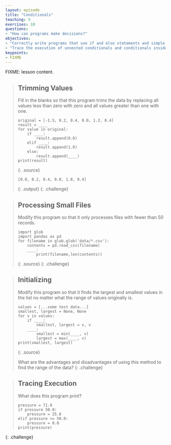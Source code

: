 ```yaml
---
layout: episode
title: "Conditionals"
teaching: 5
exercises: 10
questions:
- "How can programs make decisions?"
objectives:
- "Correctly write programs that use if and else statements and simple Boolean expressions (without logical operators)."
- "Trace the execution of unnested conditionals and conditionals inside loops."
keypoints:
- FIXME
---
```

FIXME: lesson content.

> ## Trimming Values
> 
> Fill in the blanks so that this program trims the data
> by replacing all values less than zero with zero
> and all values greater than one with one.
> 
> ~~~
> original = [-1.5, 0.2, 0.4, 0.0, 1.3, 0.4]
> result = ____
> for value in original:
>     if ____:
>         result.append(0.0)
>     elif ____:
>         result.append(1.0)
>     else:
>         result.append(____)
> print(result)
> ~~~
> {: .source}
> 
> ~~~
> [0.0, 0.2, 0.4, 0.0, 1.0, 0.4]
> ~~~
> {: .output}
{: .challenge}

> ## Processing Small Files
> 
> Modify this program so that it only processes files with fewer than 50 records.
> 
> ~~~
> import glob
> import pandas as pd
> for filename in glob.glob('data/*.csv'):
>     contents = pd.read_csv(filename)
>     ____:
>         print(filename,len(contents))
> ~~~
> {: .source}
{: .challenge}

> ## Initializing
> 
> Modify this program so that it finds the largest and smallest values in the list
> no matter what the range of values originally is.
> 
> ~~~
> values = [...some test data...]
> smallest, largest = None, None
> for v in values:
>     if ____:
>         smallest, largest = v, v
>     ____:
>         smallest = min(____, v)
>         largest = max(____, v)
> print(smallest, largest)
> ~~~
> {: .source}
> 
> What are the advantages and disadvantages of using this method
> to find the range of the data?
{: .challenge}

> ## Tracing Execution
> 
> What does this program print?
> 
> ~~~
> pressure = 71.9
> if pressure 50.0:
>     pressure = 25.0
> elif pressure <= 50.0:
>     pressure = 0.0
> print(pressure)
> ~~~
{: .challenge}
